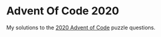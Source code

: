 # Advent Of Code 2020
My solutions to the [2020 Advent of Code](https://adventofcode.com/2020) puzzle questions.